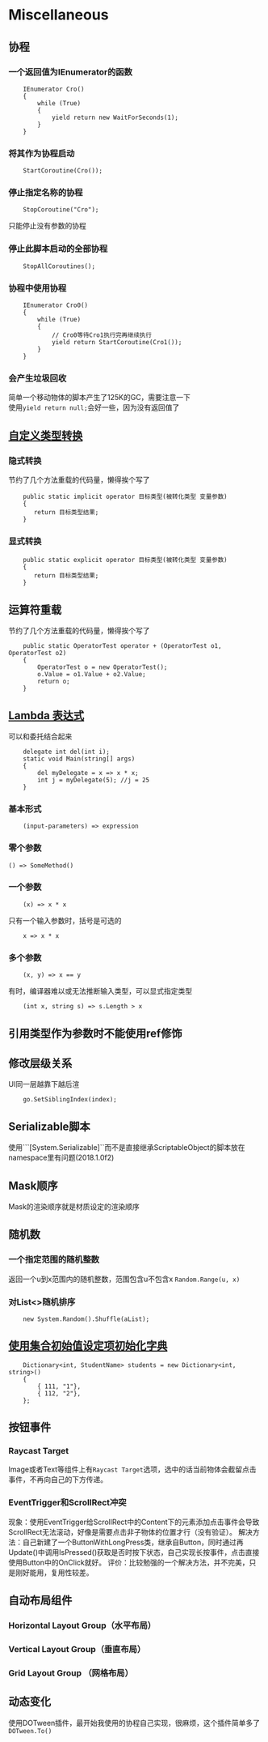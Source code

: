 # Miscellaneous

## 协程

### 一个返回值为IEnumerator的函数

```
    IEnumerator Cro()
    {
        while (True)
        {
            yield return new WaitForSeconds(1);
        }
    }
```

### 将其作为协程启动

```
    StartCoroutine(Cro());
```

### 停止指定名称的协程

```
    StopCoroutine("Cro");
```

只能停止没有参数的协程

### 停止此脚本启动的全部协程

```
    StopAllCoroutines();
```

### 协程中使用协程
```
    IEnumerator Cro0()
    {
        while (True)
        {
            // Cro0等待Cro1执行完再继续执行
            yield return StartCoroutine(Cro1());
        }
    }
```

### 会产生垃圾回收

简单一个移动物体的脚本产生了125K的GC，需要注意一下  
使用```yield return null;```会好一些，因为没有返回值了

## [自定义类型转换](https://www.cnblogs.com/madkex/archive/2012/05/29/2523977.html)

### 隐式转换

节约了几个方法重载的代码量，懒得挨个写了

```
    public static implicit operator 目标类型(被转化类型 变量参数)
    {
       return 目标类型结果;
    }
```

### 显式转换

```
    public static explicit operator 目标类型(被转化类型 变量参数)
    {
       return 目标类型结果;
    }
```

## 运算符重载

节约了几个方法重载的代码量，懒得挨个写了

```
    public static OperatorTest operator + (OperatorTest o1, OperatorTest o2)  
    {
        OperatorTest o = new OperatorTest();
        o.Value = o1.Value + o2.Value;
        return o;
    }
```

## [Lambda 表达式](https://docs.microsoft.com/zh-cn/dotnet/csharp/programming-guide/statements-expressions-operators/lambda-expressions)

可以和委托结合起来

```
    delegate int del(int i);  
    static void Main(string[] args)  
    {  
        del myDelegate = x => x * x;  
        int j = myDelegate(5); //j = 25  
    }
```

### 基本形式

```
    (input-parameters) => expression
```

### 零个参数

```
() => SomeMethod()
```

### 一个参数

```
    (x) => x * x
```

只有一个输入参数时，括号是可选的

```
    x => x * x
```

### 多个参数

```
    (x, y) => x == y
```

有时，编译器难以或无法推断输入类型，可以显式指定类型

```
    (int x, string s) => s.Length > x
```

## 引用类型作为参数时不能使用ref修饰

## 修改层级关系

UI同一层越靠下越后渲
```
    go.SetSiblingIndex(index);

```

## Serializable脚本
使用```[System.Serializable]``而不是直接继承ScriptableObject的脚本放在namespace里有问题(2018.1.0f2)

## Mask顺序
Mask的渲染顺序就是材质设定的渲染顺序

## 随机数

### 一个指定范围的随机整数
返回一个u到x范围内的随机整数，范围包含u不包含x
```Random.Range(u, x)```

### 对List<>随机排序
```
    new System.Random().Shuffle(aList);
```

## [使用集合初始值设定项初始化字典](https://docs.microsoft.com/zh-cn/dotnet/csharp/programming-guide/classes-and-structs/how-to-initialize-a-dictionary-with-a-collection-initializer)

```
    Dictionary<int, StudentName> students = new Dictionary<int, string>()
    {
        { 111, "1"},
        { 112, "2"},
    };
```

## 按钮事件

### Raycast Target
Image或者Text等组件上有```Raycast Target```选项，选中的话当前物体会截留点击事件，不再向自己的下方传递。

### EventTrigger和ScrollRect冲突
现象：使用EventTrigger给ScrollRect中的Content下的元素添加点击事件会导致ScrollRect无法滚动，好像是需要点击非子物体的位置才行（没有验证）。
解决方法：自己新建了一个ButtonWithLongPress类，继承自Button，同时通过再Update()中调用IsPressed()获取是否时按下状态，自己实现长按事件，点击直接使用Button中的OnClick就好。
评价：比较勉强的一个解决方法，并不完美，只是刚好能用，复用性较差。

## 自动布局组件
### Horizontal Layout Group（水平布局）
### Vertical Layout Group（垂直布局）
### Grid Layout Group （网格布局） 

## 动态变化
使用DOTween插件，最开始我使用的协程自己实现，很麻烦，这个插件简单多了
```DOTween.To()```
